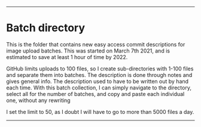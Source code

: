 
***

# Batch directory

This is the folder that contains new easy access commit descriptions for image upload batches. This was started on March 7th 2021, and is estimated to save at least 1 hour of time by 2022.

GitHub limits uploads to 100 files, so I create sub-directories with 1-100 files and separate them into batches. The description is done through notes and gives general info. The description used to have to be written out by hand each time. With this batch collection, I can simply navigate to the directory, select all for the number of batches, and copy and paste each individual one, without any rewriting

I set the limit to 50, as I doubt I will have to go to more than 5000 files a day.

***

